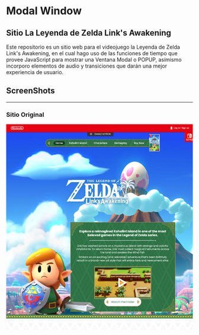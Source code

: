 # Modal Window

## Sitio La Leyenda de Zelda Link's Awakening

Este repositorio es un sitio web para el videojuego la Leyenda de Zelda Link's Awakening, en el cual hago uso de las funciones de tiempo que provee JavaScript para mostrar una Ventana Modal o POPUP, asímismo incorporo elementos de audio y transiciones que darán una mejor experiencia de usuario.

## ScreenShots
***
### Sitio Original
![Sitio Original](./img/screenshots/nintendoPage.png)
